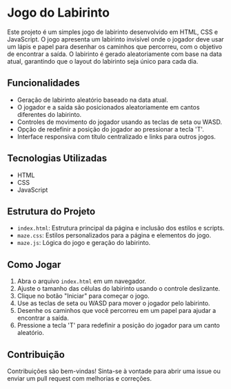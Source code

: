 # Jogo do Labirinto

Este projeto é um simples jogo de labirinto desenvolvido em HTML, CSS e JavaScript. O jogo apresenta um labirinto invisível onde o jogador deve usar um lápis e papel para desenhar os caminhos que percorreu, com o objetivo de encontrar a saída. O labirinto é gerado aleatoriamente com base na data atual, garantindo que o layout do labirinto seja único para cada dia.

## Funcionalidades

- Geração de labirinto aleatório baseado na data atual.
- O jogador e a saída são posicionados aleatoriamente em cantos diferentes do labirinto.
- Controles de movimento do jogador usando as teclas de seta ou WASD.
- Opção de redefinir a posição do jogador ao pressionar a tecla 'T'.
- Interface responsiva com título centralizado e links para outros jogos.

## Tecnologias Utilizadas

- HTML
- CSS
- JavaScript

## Estrutura do Projeto

- `index.html`: Estrutura principal da página e inclusão dos estilos e scripts.
- `maze.css`: Estilos personalizados para a página e elementos do jogo.
- `maze.js`: Lógica do jogo e geração do labirinto.

## Como Jogar

1. Abra o arquivo `index.html` em um navegador.
2. Ajuste o tamanho das células do labirinto usando o controle deslizante.
3. Clique no botão "Iniciar" para começar o jogo.
4. Use as teclas de seta ou WASD para mover o jogador pelo labirinto.
5. Desenhe os caminhos que você percorreu em um papel para ajudar a encontrar a saída.
6. Pressione a tecla 'T' para redefinir a posição do jogador para um canto aleatório.

## Contribuição

Contribuições são bem-vindas! Sinta-se à vontade para abrir uma issue ou enviar um pull request com melhorias e correções.
